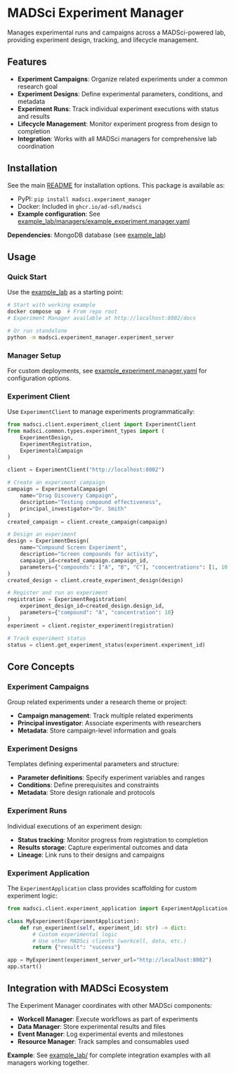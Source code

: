 # MADSci Experiment Manager

Manages experimental runs and campaigns across a MADSci-powered lab, providing experiment design, tracking, and lifecycle management.

## Features

- **Experiment Campaigns**: Organize related experiments under a common research goal
- **Experiment Designs**: Define experimental parameters, conditions, and metadata
- **Experiment Runs**: Track individual experiment executions with status and results
- **Lifecycle Management**: Monitor experiment progress from design to completion
- **Integration**: Works with all MADSci managers for comprehensive lab coordination

## Installation

See the main [README](../../README.md#installation) for installation options. This package is available as:

- PyPI: `pip install madsci.experiment_manager`
- Docker: Included in `ghcr.io/ad-sdl/madsci`
- **Example configuration**: See [example_lab/managers/example_experiment.manager.yaml](../../example_lab/managers/example_experiment.manager.yaml)

**Dependencies**: MongoDB database (see [example_lab](../../example_lab/))

## Usage

### Quick Start

Use the [example_lab](../../example_lab/) as a starting point:

```bash
# Start with working example
docker compose up  # From repo root
# Experiment Manager available at http://localhost:8002/docs

# Or run standalone
python -m madsci.experiment_manager.experiment_server
```

### Manager Setup

For custom deployments, see [example_experiment.manager.yaml](../../example_lab/managers/example_experiment.manager.yaml) for configuration options.

### Experiment Client

Use `ExperimentClient` to manage experiments programmatically:

```python
from madsci.client.experiment_client import ExperimentClient
from madsci.common.types.experiment_types import (
    ExperimentDesign,
    ExperimentRegistration,
    ExperimentalCampaign
)

client = ExperimentClient("http://localhost:8002")

# Create an experiment campaign
campaign = ExperimentalCampaign(
    name="Drug Discovery Campaign",
    description="Testing compound effectiveness",
    principal_investigator="Dr. Smith"
)
created_campaign = client.create_campaign(campaign)

# Design an experiment
design = ExperimentDesign(
    name="Compound Screen Experiment",
    description="Screen compounds for activity",
    campaign_id=created_campaign.campaign_id,
    parameters={"compounds": ["A", "B", "C"], "concentrations": [1, 10, 100]}
)
created_design = client.create_experiment_design(design)

# Register and run an experiment
registration = ExperimentRegistration(
    experiment_design_id=created_design.design_id,
    parameters={"compound": "A", "concentration": 10}
)
experiment = client.register_experiment(registration)

# Track experiment status
status = client.get_experiment_status(experiment.experiment_id)
```

## Core Concepts

### Experiment Campaigns
Group related experiments under a research theme or project:
- **Campaign management**: Track multiple related experiments
- **Principal investigator**: Associate experiments with researchers
- **Metadata**: Store campaign-level information and goals

### Experiment Designs
Templates defining experimental parameters and structure:
- **Parameter definitions**: Specify experiment variables and ranges
- **Conditions**: Define prerequisites and constraints
- **Metadata**: Store design rationale and protocols

### Experiment Runs
Individual executions of an experiment design:
- **Status tracking**: Monitor progress from registration to completion
- **Results storage**: Capture experimental outcomes and data
- **Lineage**: Link runs to their designs and campaigns

### Experiment Application

The `ExperimentApplication` class provides scaffolding for custom experiment logic:

```python
from madsci.client.experiment_application import ExperimentApplication

class MyExperiment(ExperimentApplication):
    def run_experiment(self, experiment_id: str) -> dict:
        # Custom experimental logic
        # Use other MADSci clients (workcell, data, etc.)
        return {"result": "success"}

app = MyExperiment(experiment_server_url="http://localhost:8002")
app.start()
```

## Integration with MADSci Ecosystem

The Experiment Manager coordinates with other MADSci components:
- **Workcell Manager**: Execute workflows as part of experiments
- **Data Manager**: Store experimental results and files
- **Event Manager**: Log experimental events and milestones
- **Resource Manager**: Track samples and consumables used

**Example**: See [example_lab/](../../example_lab/) for complete integration examples with all managers working together.
